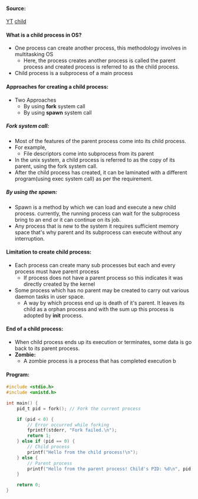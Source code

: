 #### Source:
[YT](https://www.youtube.com/watch?v=7VOW4zkDZrQ&list=PL3uLubnzL2Tlbyrr2GFVRE7Azo8FJe-dJ&index=6)
[child](https://www.includehelp.com/operating-systems/child-process-in-operating-system.aspx)


#### What is a child process in OS?

* One process can create another process, this methodology involves in multitasking OS
	* Here, the process creates another process is called the parent process and created process is referred to as the child process.
* Child process is a subprocess of a main process

#### Approaches for creating a child process:

* Two Approaches
	* By using **fork** system call
	* By using **spawn** system call

##### Fork system call:

* Most of the features of the parent process come into its child process.
* For example,
	* File descriptors come into subprocess from its parent
* In the unix system, a child process is referred to as the copy of its parent, using the fork system call.
* After the child process has created, it can be laminated with a different program(using exec system call) as per the requirement.

##### By using the spawn:

* Spawn is a method by which we can load and execute a new child process. currently, the running process can wait for the subprocess bring to an end or it can continue on its job.
* Any process that is new to the system it requires sufficient memory space that's why parent and its subprocess can execute without any interruption.

#### Limitation to create child process:

* Each process can create many sub processes but each and every process must have parent process
	* If process does not have a parent process so this indicates it was directly created by the kernel
* Some process which has no parent may be created to carry out various daemon tasks in user space. 
	* A way by which process end up is death of it's parent. It leaves its child as a orphan process and with the sum up this process is adopted by **init** process.

#### End of a child process:

* When child process ends up its execution or terminates, some data is go back to its parent process.
* **Zombie:**
	* A zombie process is a process that has completed execution b



#### Program:

```C
#include <stdio.h>
#include <unistd.h>

int main() {
    pid_t pid = fork(); // Fork the current process

    if (pid < 0) {
        // Error occurred while forking
        fprintf(stderr, "Fork failed.\n");
        return 1;
    } else if (pid == 0) {
        // Child process
        printf("Hello from the child process!\n");
    } else {
        // Parent process
        printf("Hello from the parent process! Child's PID: %d\n", pid);
    }

    return 0;
}

```